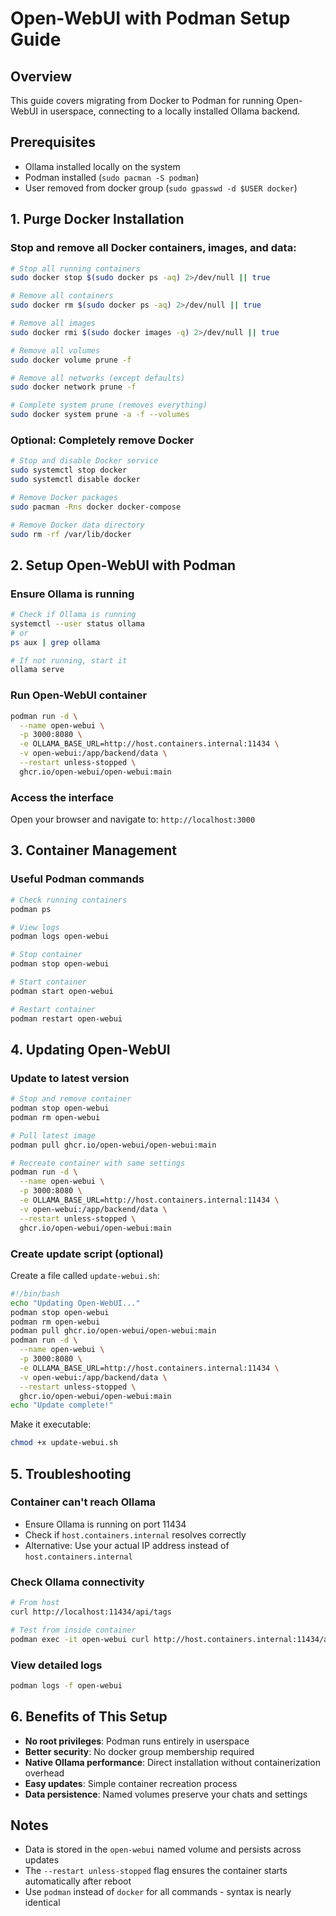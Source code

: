 # Open-WebUI with Podman Setup Guide

## Overview
This guide covers migrating from Docker to Podman for running Open-WebUI in userspace, connecting to a locally installed Ollama backend.

## Prerequisites
- Ollama installed locally on the system
- Podman installed (`sudo pacman -S podman`)
- User removed from docker group (`sudo gpasswd -d $USER docker`)

## 1. Purge Docker Installation

### Stop and remove all Docker containers, images, and data:
```bash
# Stop all running containers
sudo docker stop $(sudo docker ps -aq) 2>/dev/null || true

# Remove all containers
sudo docker rm $(sudo docker ps -aq) 2>/dev/null || true

# Remove all images
sudo docker rmi $(sudo docker images -q) 2>/dev/null || true

# Remove all volumes
sudo docker volume prune -f

# Remove all networks (except defaults)
sudo docker network prune -f

# Complete system prune (removes everything)
sudo docker system prune -a -f --volumes
```

### Optional: Completely remove Docker
```bash
# Stop and disable Docker service
sudo systemctl stop docker
sudo systemctl disable docker

# Remove Docker packages
sudo pacman -Rns docker docker-compose

# Remove Docker data directory
sudo rm -rf /var/lib/docker
```

## 2. Setup Open-WebUI with Podman

### Ensure Ollama is running
```bash
# Check if Ollama is running
systemctl --user status ollama
# or
ps aux | grep ollama

# If not running, start it
ollama serve
```

### Run Open-WebUI container
```bash
podman run -d \
  --name open-webui \
  -p 3000:8080 \
  -e OLLAMA_BASE_URL=http://host.containers.internal:11434 \
  -v open-webui:/app/backend/data \
  --restart unless-stopped \
  ghcr.io/open-webui/open-webui:main
```

### Access the interface
Open your browser and navigate to: `http://localhost:3000`

## 3. Container Management

### Useful Podman commands
```bash
# Check running containers
podman ps

# View logs
podman logs open-webui

# Stop container
podman stop open-webui

# Start container
podman start open-webui

# Restart container
podman restart open-webui
```

## 4. Updating Open-WebUI

### Update to latest version
```bash
# Stop and remove container
podman stop open-webui
podman rm open-webui

# Pull latest image
podman pull ghcr.io/open-webui/open-webui:main

# Recreate container with same settings
podman run -d \
  --name open-webui \
  -p 3000:8080 \
  -e OLLAMA_BASE_URL=http://host.containers.internal:11434 \
  -v open-webui:/app/backend/data \
  --restart unless-stopped \
  ghcr.io/open-webui/open-webui:main
```

### Create update script (optional)
Create a file called `update-webui.sh`:
```bash
#!/bin/bash
echo "Updating Open-WebUI..."
podman stop open-webui
podman rm open-webui
podman pull ghcr.io/open-webui/open-webui:main
podman run -d \
  --name open-webui \
  -p 3000:8080 \
  -e OLLAMA_BASE_URL=http://host.containers.internal:11434 \
  -v open-webui:/app/backend/data \
  --restart unless-stopped \
  ghcr.io/open-webui/open-webui:main
echo "Update complete!"
```

Make it executable:
```bash
chmod +x update-webui.sh
```

## 5. Troubleshooting

### Container can't reach Ollama
- Ensure Ollama is running on port 11434
- Check if `host.containers.internal` resolves correctly
- Alternative: Use your actual IP address instead of `host.containers.internal`

### Check Ollama connectivity
```bash
# From host
curl http://localhost:11434/api/tags

# Test from inside container
podman exec -it open-webui curl http://host.containers.internal:11434/api/tags
```

### View detailed logs
```bash
podman logs -f open-webui
```

## 6. Benefits of This Setup

- **No root privileges**: Podman runs entirely in userspace
- **Better security**: No docker group membership required
- **Native Ollama performance**: Direct installation without containerization overhead
- **Easy updates**: Simple container recreation process
- **Data persistence**: Named volumes preserve your chats and settings

## Notes

- Data is stored in the `open-webui` named volume and persists across updates
- The `--restart unless-stopped` flag ensures the container starts automatically after reboot
- Use `podman` instead of `docker` for all commands - syntax is nearly identical
